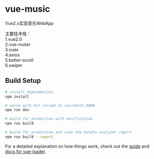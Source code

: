 # vue-music

Vue2.x实现音乐WebApp

主要技术栈：<br>
  1.vue2.0<br>
  2.vue-router<br>
  3.vuex<br>
  4.axios<br>
  5.better-scroll<br>
  6.swiper<br>
## Build Setup

``` bash
# install dependencies
npm install

# serve with hot reload at localhost:8080
npm run dev

# build for production with minification
npm run build

# build for production and view the bundle analyzer report
npm run build --report
```

For a detailed explanation on how things work, check out the [guide](http://vuejs-templates.github.io/webpack/) and [docs for vue-loader](http://vuejs.github.io/vue-loader).
